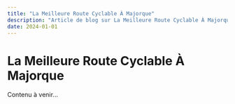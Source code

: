 ```yaml
---
title: "La Meilleure Route Cyclable À Majorque"
description: "Article de blog sur La Meilleure Route Cyclable À Majorque"
date: 2024-01-01
---
```


# La Meilleure Route Cyclable À Majorque

Contenu à venir...
